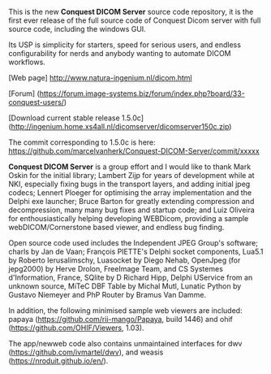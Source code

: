This is the new **Conquest DICOM Server** source code repository, it is the first ever release of the full source code of Conquest Dicom server with full source code, including the windows GUI.

Its USP is simplicity for starters, speed for serious users, and endless configurability for nerds and anybody wanting to automate DICOM workflows.

[Web page] http://www.natura-ingenium.nl/dicom.html

[Forum] (https://forum.image-systems.biz/forum/index.php?board/33-conquest-users/)

[Download current stable release 1.5.0c] (http://ingenium.home.xs4all.nl/dicomserver/dicomserver150c.zip)

The commit corresponding to 1.5.0c is here: https://github.com/marcelvanherk/Conquest-DICOM-Server/commit/xxxxx

**Conquest DICOM Server** is a group effort and I would like to thank Mark Oskin for the initial library; Lambert Zijp for years of development while at NKI, especially fixing bugs in the transport layers, and adding initial jpeg codecs; Lennert Ploeger for optimising the array implementation and the Delphi exe launcher; Bruce Barton for greatly extending compression and decompression, many many bug fixes and startup code; and Luiz Oliveira for enthousiastically helping developing WEBDicom, providing a sample webDICOM/Cornerstone based viewer, and endless bug finding.

Open source code used includes the Independent JPEG Group's software; charls by Jan de Vaan; François PIETTE's Delphi socket components, Lua5.1 by Roberto Ierusalimschy, Luasocket by Diego Nehab, OpenJpeg (for jepg2000) by Herve Drolon, FreeImage Team, and CS Systemes d'Information, France, SQlite by D Richard Hipp, Delphi UService from an unknown source, MiTeC DBF Table by Michal Mutl, Lunatic Python by Gustavo Niemeyer and PhP Router by Bramus Van Damme. 

In addition, the following minimised sample web viewers are included: papaya (https://github.com/rii-mango/Papaya, build 1446) and ohif (https://github.com/OHIF/Viewers, 1.03). 

The app/newweb code also contains unmaintained interfaces for dwv (https://github.com/ivmartel/dwv), and weasis (https://nroduit.github.io/en/).